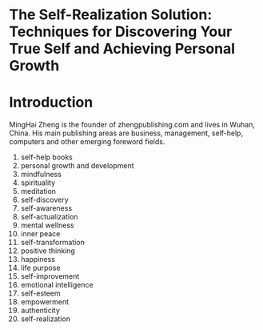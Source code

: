 # The Self-Realization Solution: Techniques for Discovering Your True Self and Achieving Personal Growth

# Introduction

MingHai Zheng is the founder of zhengpublishing.com and lives in Wuhan, China. His main publishing areas are business, management, self-help, computers and other emerging foreword fields.



1. self-help books
2. personal growth and development
3. mindfulness
4. spirituality
5. meditation
6. self-discovery
7. self-awareness
8. self-actualization
9. mental wellness
10. inner peace
11. self-transformation
12. positive thinking
13. happiness
14. life purpose
15. self-improvement
16. emotional intelligence
17. self-esteem
18. empowerment
19. authenticity
20. self-realization

